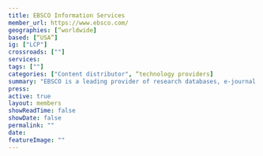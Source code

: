 ```yaml
---
title: EBSCO Information Services 
member_url: https://www.ebsco.com/
geographies: [“worldwide]
based: [“USA”]
ig: ["LCP"]
crossroads: [""] 
services: 
tags: [""]
categories: ["Content distributor", “technology providers] 
summary: "EBSCO is a leading provider of research databases, e-journal and e-package subscription management, book collection development and acquisition management, and a major provider of library technology, e-books and clinical decision solutions for universities, colleges, hospitals, corporations, government, K12 schools and public libraries worldwide"
press:
active: true
layout: members
showReadTime: false
showDate: false
permalink: ""
date: 
featureImage: ""
---
```

